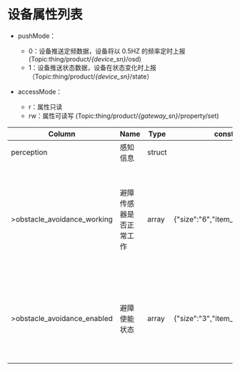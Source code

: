 # 设备属性列表

- pushMode：
  - 0：设备推送定频数据，设备将以 0.5HZ 的频率定时上报 (Topic:thing/product/*{device_sn}*/osd)
  - 1：设备推送状态数据，设备在状态变化时上报（Topic:thing/product/*{device_sn}*/state）

- accessMode：
  - r：属性只读
  - rw：属性可读写 (Topic:thing/product/*{gateway_sn}*/property/set)

|Column|Name|Type|constraint|Description|accessMode|pushMode|
|---|---|---|---|---|---|---|
|perception|感知信息|struct|||||
|>obstacle_avoidance_working|避障传感器是否正常工作|array|{"size":"6","item_type":"Boolean"}|数组的6个元素分别代表上下、左右、前后六个方向的避障传感器工作状态，false表示异常，true表示正常|r|1|
|>obstacle_avoidance_enabled|避障使能状态|array|{"size":"3","item_type":"Boolean"}|数组的6个元素分别代表上下及水平方向的壁葬使能状态，false表示未使能，true表示使能|r|1|
